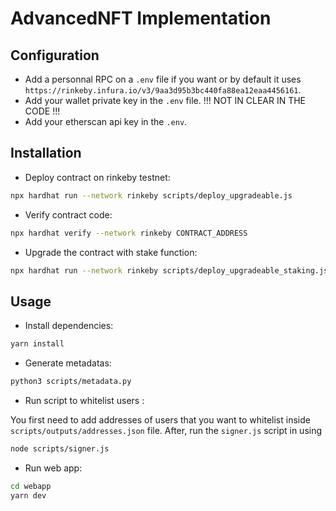 # AdvancedNFT Implementation

## Configuration

- Add a personnal RPC on a `.env` file if you want or by default it uses `https://rinkeby.infura.io/v3/9aa3d95b3bc440fa88ea12eaa4456161`.
- Add your wallet private key in the `.env` file. !!! NOT IN CLEAR IN THE CODE !!!
- Add your etherscan api key in the `.env`.


## Installation

- Deploy contract on rinkeby testnet: 
```bash
npx hardhat run --network rinkeby scripts/deploy_upgradeable.js
```

- Verify contract code: 
```bash
npx hardhat verify --network rinkeby CONTRACT_ADDRESS
```

- Upgrade the contract with stake function:
```bash
npx hardhat run --network rinkeby scripts/deploy_upgradeable_staking.js
```

## Usage

- Install dependencies:
```bash
yarn install
```

- Generate metadatas:
```bash
python3 scripts/metadata.py
```

- Run script to whitelist users :

You first need to add addresses of users that you want to whitelist inside `scripts/outputs/addresses.json` file. After, run the `signer.js` script in using 
```bash
node scripts/signer.js
```

- Run web app: 
```bash
cd webapp
yarn dev
```


